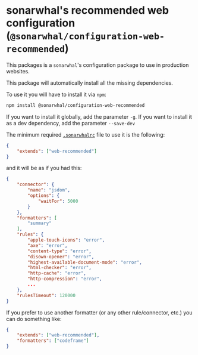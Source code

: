 # sonarwhal's recommended web configuration (`@sonarwhal/configuration-web-recommended`)

This packages is a `sonarwhal`'s configuration package to use in
production websites.

This package will automatically install all the missing dependencies.

To use it you will have to install it via `npm`:

```bash
npm install @sonarwhal/configuration-web-recommended
```

If you want to install it globally, add the parameter `-g`.
If you want to install it as a dev dependency, add the parameter `--save-dev`

The minimum required [`.sonarwhalrc`][sonarwhalrc] file to use it is
the following:

```json
{
    "extends": ["web-recommended"]
}
```

and it will be as if you had this:

```json
{
    "connector": {
        "name": "jsdom",
        "options": {
            "waitFor": 5000
        }
    },
    "formatters": [
        "summary"
    ],
    "rules": {
        "apple-touch-icons": "error",
        "axe": "error",
        "content-type": "error",
        "disown-opener": "error",
        "highest-available-document-mode": "error",
        "html-checker": "error",
        "http-cache": "error",
        "http-compression": "error",
        ...
    },
    "rulesTimeout": 120000
}
```

If you prefer to use another formatter (or any other rule/connector,
etc.) you can do something like:

```json
{
    "extends": ["web-recommended"],
    "formatters": ["codeframe"]
}
```

<!-- Link labels: -->

[sonarwhalrc]: https://sonarwhal.com/docs/user-guide/further-configuration/sonarwhalrc-formats/
